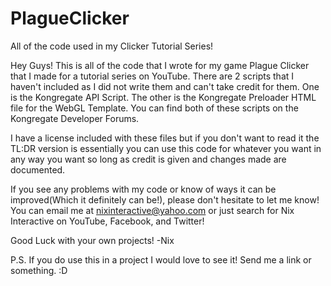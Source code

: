 # PlagueClicker
All of the code used in my Clicker Tutorial Series!

Hey Guys! This is all of the code that I wrote for my game Plague Clicker that I made for a tutorial series on YouTube.
There are 2 scripts that I haven't included as I did not write them and can't take credit for them.
One is the Kongregate API Script. The other is the Kongregate Preloader HTML file for the WebGL Template.
You can find both of these scripts on the Kongregate Developer Forums.

I have a license included with these files but if you don't want to read it the TL:DR version is essentially you can use this
code for whatever you want in any way you want so long as credit is given and changes made are documented.

If you see any problems with my code or know of ways it can be improved(Which it definitely can be!), please don't hesitate
to let me know! You can email me at nixinteractive@yahoo.com or just search for Nix Interactive on YouTube, Facebook, and Twitter!

Good Luck with your own projects!
-Nix

P.S. If you do use this in a project I would love to see it! Send me a link or something. :D
